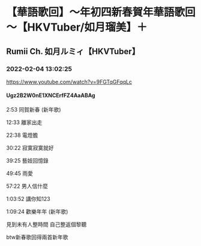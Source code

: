 # 【華語歌回】～年初四新春賀年華語歌回～【HKVTuber/如月瑠美】＋

## Rumii Ch. 如月ルミィ【HKVTuber】

### 2022-02-04 13:02:25

https://www.youtube.com/watch?v=9FGTqGFqqLc

#### Ugz2B2W0nE1XNCErfFZ4AaABAg

2:53   同賀新春  (新年歌)

12:33 離家出走

22:38 電燈膽

30:22 寂寞寂寞就好

39:25 藝妓回憶錄

49:45 雨愛

57:22 男人信什麼

1:03:52 講你知123

1:09:24 歡樂年年  (新年歌)



見到未有人整時間 自己整返個黎聽

btw新春歌回得兩首新年歌

